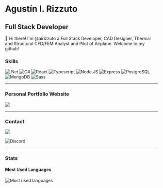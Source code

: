 
# Agustín I. Rizzuto

## Full Stack Developer

👋 Hi there! I'm @airizzuto a Full Stack Developer, CAD Designer, Thermal and Structural CFD/FEM Analyst and Pilot of Airplane. Welcome to my github!

### Skills

![.Net](<https://img.shields.io/badge/.NET-5C2D91?style=for-the-badge&logo=.net&logoColor=white>)
![C#](<https://img.shields.io/badge/C%23-239120?style=for-the-badge&logo=c-sharp&logoColor=white>)
![React](<https://img.shields.io/badge/React-20232A?style=for-the-badge&logo=react&logoColor=61DAFB>)
![Typescript](<https://img.shields.io/badge/TypeScript-007ACC?style=for-the-badge&logo=typescript&logoColor=white>)
![Node.JS](<https://img.shields.io/badge/Node.js-43853D?style=for-the-badge&logo=node.js&logoColor=white>)
![Express](<https://img.shields.io/badge/Express.js-404D59?style=for-the-badge>)
![PostgreSQL](<https://img.shields.io/badge/PostgreSQL-316192?style=for-the-badge&logo=postgresql&logoColor=white>)
![MongoDB](<https://img.shields.io/badge/MongoDB-4EA94B?style=for-the-badge&logo=mongodb&logoColor=white>)
![Sass](<https://img.shields.io/badge/Sass-CC6699?style=for-the-badge&logo=sass&logoColor=white>)

----

### Personal Portfolio Website

<a href="https://airizzutodeveloper.vercel.app/"><img src="https://img.shields.io/badge/Portfolio-Website-9cf?style=flat-square"></a>

----

### Contact

<a href="https://www.linkedin.com/in/airizzuto/">
  <img src="https://img.shields.io/badge/LinkedIn-airizzuto-blue?style=flat-square">
</a>

![Discord](<https://img.shields.io/badge/Discord-Acrux%231636-blueviolet?style=flat-square>)

----

### Stats

#### Most Used Languages

![Most used languages](<https://github-readme-stats.vercel.app/api/top-langs/?username=airizzuto&theme=dark>)

<!---
airizzuto/airizzuto is a ✨ special ✨ repository because its `README.md` (this file) appears on your GitHub profile.
You can click the Preview link to take a look at your changes.
--->
